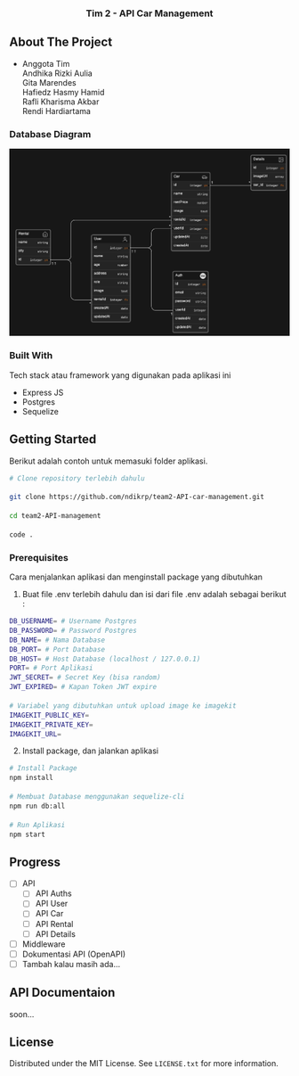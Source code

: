 <div align="center">
  <h3> Tim 2 - API Car Management </h3>
</div>

<!-- ABOUT THE PROJECT -->

## About The Project

- Anggota Tim
  <br>
  Andhika Rizki Aulia
  <br>
  Gita Marendes
  <br>
  Hafiedz Hasmy Hamid
  <br>
  Rafli Kharisma Akbar
  <br>
  Rendi Hardiartama
  <br>

### Database Diagram

![Database Diagram](./docs/erd_tim2.png)

### Built With

Tech stack atau framework yang digunakan pada aplikasi ini

<ul>
   <li> Express JS 
   <li> Postgres 
   <li> Sequelize 
</ul>

<!-- GETTING STARTED -->

## Getting Started

Berikut adalah contoh untuk memasuki folder aplikasi.

```bash
# Clone repository terlebih dahulu

git clone https://github.com/ndikrp/team2-API-car-management.git

cd team2-API-management

code .

```

### Prerequisites

Cara menjalankan aplikasi dan menginstall package yang dibutuhkan

1. Buat file .env terlebih dahulu dan isi dari file .env adalah sebagai berikut :

```bash
DB_USERNAME= # Username Postgres
DB_PASSWORD= # Password Postgres
DB_NAME= # Nama Database
DB_PORT= # Port Database
DB_HOST= # Host Database (localhost / 127.0.0.1)
PORT= # Port Aplikasi
JWT_SECRET= # Secret Key (bisa random)
JWT_EXPIRED= # Kapan Token JWT expire

# Variabel yang dibutuhkan untuk upload image ke imagekit
IMAGEKIT_PUBLIC_KEY=
IMAGEKIT_PRIVATE_KEY=
IMAGEKIT_URL=
```

2. Install package, dan jalankan aplikasi

```bash
# Install Package
npm install

# Membuat Database menggunakan sequelize-cli
npm run db:all

# Run Aplikasi
npm start
```

<!-- ROADMAP -->

## Progress

- [ ] API
  - [ ] API Auths
  - [ ] API User
  - [ ] API Car
  - [ ] API Rental
  - [ ] API Details
- [ ] Middleware
- [ ] Dokumentasi API (OpenAPI)
- [ ] Tambah kalau masih ada...

<!-- API Docs -->

## API Documentaion

soon...

<!-- LICENSE -->

## License

Distributed under the MIT License. See `LICENSE.txt` for more information.
